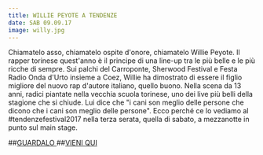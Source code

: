 ```yaml
---
title: WILLIE PEYOTE A TENDENZE
date: SAB 09.09.17
image: willy.jpg
---
```


Chiamatelo asso, chiamatelo ospite d'onore, chiamatelo Willie Peyote. Il rapper torinese quest'anno è il principe di una line-up tra le più belle e le più ricche di sempre. Sui palchi del Carroponte, Sherwood Festival e Festa Radio Onda d'Urto insieme a Coez, Willie ha dimostrato di essere il figlio migliore del nuovo rap d'autore italiano, quello buono. Nella scena da 13 anni, radici piantate nella vecchia scuola torinese, uno dei live più belli della stagione che si chiude. Lui  dice che "i cani son meglio delle persone che dicono che i cani son meglio delle persone". Ecco perché ce lo vediamo al #tendenzefestival2017 nella terza serata, quella di sabato, a mezzanotte in punto sul main stage.

##<a href="https://youtu.be/dz8-ojXFsrg" target="_blank" rel="noopener">GUARDALO  </a>
##<a href="https://www.facebook.com/events/134545643795640/" target="_blank" rel="noopener">VIENI QUI</a>
